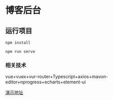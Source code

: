 # 博客后台

## 运行项目

```
npm install

npm run serve
```

### 相关技术

vue+vuex+vur-router+Typescript+axios+mavon-editor+nprogress+echarts+element-ui

[演示地址](http://www.pangbo51.com:8035/)
